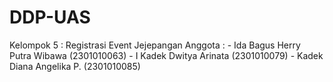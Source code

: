 # DDP-UAS
 Kelompok 5 : Registrasi Event Jejepangan
Anggota : - Ida Bagus Herry Putra Wibawa (2301010063)
          - I Kadek Dwitya Arinata       (2301010079)
          - Kadek Diana Angelika P.      (2301010085)
